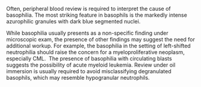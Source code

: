 Often, peripheral blood review is required to interpret the cause of basophilia. The most striking feature in basophils is the markedly intense azurophilic granules with dark blue segmented nuclei.

While basophilia usually presents as a non-specific finding under microscopic exam, the presence of other findings may suggest the need for additional workup. For example, the basophilia in the setting of left-shifted neutrophilia should raise the concern for a myeloproliferative neoplasm, especially CML.  The presence of basophilia with circulating blasts suggests the possibility of acute myeloid leukemia. Review under oil immersion is usually required to avoid misclassifying degranulated basophils, which may resemble hypogranular neutrophils.